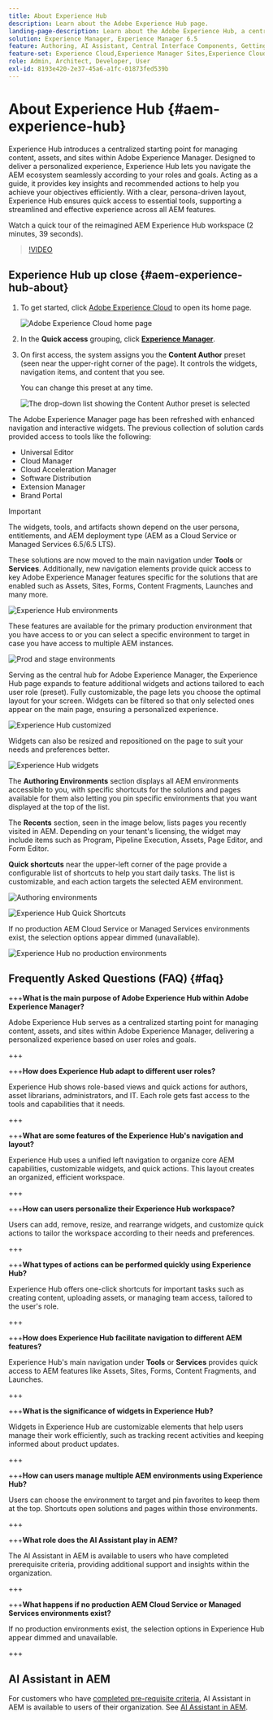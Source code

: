```yaml
---
title: About Experience Hub
description: Learn about the Adobe Experience Hub page.
landing-page-description: Learn about the Adobe Experience Hub, a centralized starting point for accessing all AEM capabilities.
solution: Experience Manager, Experience Manager 6.5
feature: Authoring, AI Assistant, Central Interface Components, Getting Started, Onboarding, Programs, Workflows 
feature-set: Experience Cloud,Experience Manager Sites,Experience Cloud Services
role: Admin, Architect, Developer, User
exl-id: 8193e420-2e37-45a6-a1fc-01873fed539b
---
```

# About Experience Hub {#aem-experience-hub}

Experience Hub introduces a centralized starting point for managing content, assets, and sites within Adobe Experience Manager. Designed to deliver a personalized experience, Experience Hub lets you navigate the AEM ecosystem seamlessly according to your roles and goals. Acting as a guide, it provides key insights and recommended actions to help you achieve your objectives efficiently. With a clear, persona-driven layout, Experience Hub ensures quick access to essential tools, supporting a streamlined and effective experience across all AEM features.

Watch a quick tour of the reimagined AEM Experience Hub workspace (2 minutes, 39 seconds). 

>[!VIDEO](https://video.tv.adobe.com/v/3475190/?learn=on&enablevpops)

<!--
Available as a private beta, Experience Hub offers an optimized experience focused on improving workflows, prioritizing goals, and delivering results. Opting in lets you influence Experience Hub's development by providing feedback that helps shape its future and enhances its value for the entire AEM community. -->

## Experience Hub up close {#aem-experience-hub-about}

1. To get started, click [Adobe Experience Cloud](https://experience.adobe.com/#/@foundationinternal/home) to open its home page.

    ![Adobe Experience Cloud home page](/help/assets/assets-experience-hub/experience-cloud-experiencemanager-ams.png)

1. In the **Quick access** grouping, click [**Experience Manager**](https://experience.adobe.com).
1. On first access, the system assigns you the **Content Author** preset (seen near the upper-right corner of the page). It controls the widgets, navigation items, and content that you see.

    You can change this preset at any time.

    ![The drop-down list showing the Content Author preset is selected](/help/assets/assets-experience-hub/experience-hub-role-selection.png)

The Adobe Experience Manager page has been refreshed with enhanced navigation and interactive widgets. The previous collection of solution cards provided access to tools like the following: 

* Universal Editor
* Cloud Manager
* Cloud Acceleration Manager
* Software Distribution
* Extension Manager
* Brand Portal

>[!IMPORTANT]
>
>The widgets, tools, and artifacts shown depend on the user persona, entitlements, and AEM deployment type (AEM as a Cloud Service or Managed Services 6.5/6.5 LTS).

These solutions are now moved to the main navigation under **Tools** or **Services**. Additionally, new navigation elements provide quick access to key Adobe Experience Manager features specific for the solutions that are enabled such as Assets, Sites, Forms, Content Fragments, Launches and many more.

![Experience Hub environments](/help/assets/assets-experience-hub/experience-hub-author-environments-ams.png)

These features are available for the primary production environment that you have access to or you can select a specific environment to target in case you have access to multiple AEM instances.

![Prod and stage environments](/help/assets/assets-experience-hub/experience-hub-prod-stage-ams.png)

Serving as the central hub for Adobe Experience Manager, the Experience Hub page expands to feature additional widgets and actions tailored to each user role (preset). Fully customizable, the page lets you choose the optimal layout for your screen. Widgets can be filtered so that only selected ones appear on the main page, ensuring a personalized experience. 

![Experience Hub customized](/help/assets/assets-experience-hub/experience-hub-custom-ams.png)

Widgets can also be resized and repositioned on the page to suit your needs and preferences better.

![Experience Hub widgets](/help/assets/assets-experience-hub/experience-hub-custom-widgets-ams.png)

The **Authoring Environments** section displays all AEM environments accessible to you, with specific shortcuts for the solutions and pages available for them also letting you pin specific environments that you want displayed at the top of the list.

The **Recents** section, seen in the image below, lists pages you recently visited in AEM. Depending on your tenant's licensing, the widget may include items such as Program, Pipeline Execution, Assets, Page Editor, and Form Editor.

**Quick shortcuts** near the upper-left corner of the page provide a configurable list of shortcuts to help you start daily tasks. The list is customizable, and each action targets the selected AEM environment.

![Authoring environments](/help/assets/assets-experience-hub/experience-hub-recents-ams.png)

![Experience Hub Quick Shortcuts](/help/assets/assets-experience-hub/experience-hub-quick-shortcuts-ams.png)

If no production AEM Cloud Service or Managed Services environments exist, the selection options appear dimmed (unavailable).

![Experience Hub no production environments](/help/assets/assets-experience-hub/experience-hub-no-prod-environs-ams.png)

## Frequently Asked Questions (FAQ) {#faq}

+++**What is the main purpose of Adobe Experience Hub within Adobe Experience Manager?**

  Adobe Experience Hub serves as a centralized starting point for managing content, assets, and sites within Adobe Experience Manager, delivering a personalized experience based on user roles and goals.

+++

+++**How does Experience Hub adapt to different user roles?**

  Experience Hub shows role-based views and quick actions for authors, asset librarians, administrators, and IT. Each role gets fast access to the tools and capabilities that it needs.

+++

+++**What are some features of the Experience Hub's navigation and layout?**

  Experience Hub uses a unified left navigation to organize core AEM capabilities, customizable widgets, and quick actions. This layout creates an organized, efficient workspace.

+++

+++**How can users personalize their Experience Hub workspace?**

  Users can add, remove, resize, and rearrange widgets, and customize quick actions to tailor the workspace according to their needs and preferences.

+++

+++**What types of actions can be performed quickly using Experience Hub?**

  Experience Hub offers one-click shortcuts for important tasks such as creating content, uploading assets, or managing team access, tailored to the user's role.

+++

+++**How does Experience Hub facilitate navigation to different AEM features?**

  Experience Hub's main navigation under **Tools** or **Services** provides quick access to AEM features like Assets, Sites, Forms, Content Fragments, and Launches.

+++

+++**What is the significance of widgets in Experience Hub?**

  Widgets in Experience Hub are customizable elements that help users manage their work efficiently, such as tracking recent activities and keeping informed about product updates.

+++

+++**How can users manage multiple AEM environments using Experience Hub?**

  Users can choose the environment to target and pin favorites to keep them at the top. Shortcuts open solutions and pages within those environments.

+++

+++**What role does the AI Assistant play in AEM?**

  The AI Assistant in AEM is available to users who have completed prerequisite criteria, providing additional support and insights within the organization.

+++

+++**What happens if no production AEM Cloud Service or Managed Services environments exist?**

  If no production environments exist, the selection options in Experience Hub appear dimmed and unavailable.

+++

## AI Assistant in AEM

For customers who have [completed pre-requisite criteria](/help/ai-assistant-in-aem.md#get-access), AI Assistant in AEM is available to users of their organization. See [AI Assistant in AEM](/help/ai-assistant-in-aem.md).
